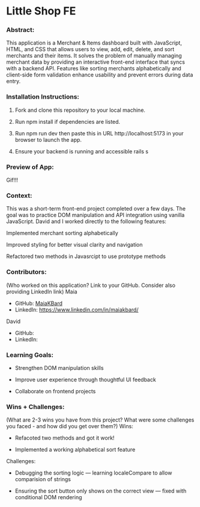 # Little Shop FE

### Abstract:
This application is a Merchant & Items dashboard built with JavaScript, HTML, and CSS that allows users to view, add, edit, delete, and sort merchants and their items. It solves the problem of manually managing merchant data by providing an interactive front-end interface that syncs with a backend API. Features like sorting merchants alphabetically and client-side form validation enhance usability and prevent errors during data entry.

### Installation Instructions:
1. Fork and clone this repository to your local machine.

2. Run npm install if dependencies are listed.

3. Run npm run dev then paste this in URL http://localhost:5173 in your browser to launch the app.

4. Ensure your backend is running and accessible rails s

### Preview of App:
Gif!!!
### Context:
This was a short-term front-end project completed over a few days. The goal was to practice DOM manipulation and API integration using vanilla JavaScript.
David and I worked directly to the following features:

Implemented merchant sorting alphabetically

Improved styling for better visual clarity and navigation

Refactored two methods in Javasrcipt to use prototype methods

### Contributors:
(Who worked on this application? Link to your GitHub. Consider also providing LinkedIn link)
Maia
 - GitHub: [MaiaKBard](https://github.com/MaiaKBard)
 - LinkedIn: https://www.linkedin.com/in/maiakbard/

David
 - GitHub:
 - LinkedIn: 
### Learning Goals:
 - Strengthen DOM manipulation skills
  
 - Improve user experience through thoughtful UI feedback

 - Collaborate on frontend projects

### Wins + Challenges:
(What are 2-3 wins you have from this project? What were some challenges you faced - and how did you get over them?)
Wins:

 - Refacoted two methods and got it work!

 - Implemented a working alphabetical sort feature

Challenges:

 - Debugging the sorting logic — learning localeCompare to allow comparision of strings

 - Ensuring the sort button only shows on the correct view — fixed with conditional DOM rendering


